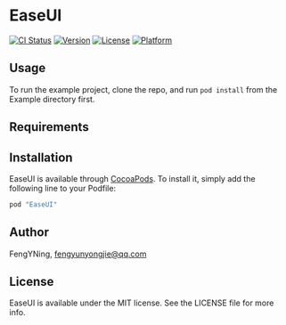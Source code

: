 # EaseUI

[![CI Status](http://img.shields.io/travis/FengYNing/EaseUI.svg?style=flat)](https://travis-ci.org/FengYNing/EaseUI)
[![Version](https://img.shields.io/cocoapods/v/EaseUI.svg?style=flat)](http://cocoapods.org/pods/EaseUI)
[![License](https://img.shields.io/cocoapods/l/EaseUI.svg?style=flat)](http://cocoapods.org/pods/EaseUI)
[![Platform](https://img.shields.io/cocoapods/p/EaseUI.svg?style=flat)](http://cocoapods.org/pods/EaseUI)

## Usage

To run the example project, clone the repo, and run `pod install` from the Example directory first.

## Requirements

## Installation

EaseUI is available through [CocoaPods](http://cocoapods.org). To install
it, simply add the following line to your Podfile:

```ruby
pod "EaseUI"
```

## Author

FengYNing, fengyunyongjie@qq.com

## License

EaseUI is available under the MIT license. See the LICENSE file for more info.
